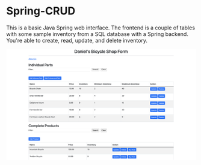 # Spring-CRUD

This is a basic Java Spring web interface. The frontend is a couple of tables with some sample inventory from a SQL database with a Spring backend. You're able to create, read, update, and delete inventory. 

![mainscreen](mainscreen.png 'main screen')
